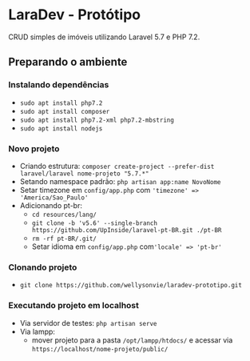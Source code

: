 # LaraDev - Protótipo

<p>CRUD simples de imóveis utilizando Laravel 5.7 e PHP 7.2.</p>

## Preparando o ambiente

### Instalando dependências
- `sudo apt install php7.2`
- `sudo apt install composer`
- `sudo apt install php7.2-xml php7.2-mbstring`
- `sudo apt install nodejs`

### Novo projeto
- Criando estrutura: `composer create-project --prefer-dist laravel/laravel nome-projeto "5.7.*"`
- Setando namespace padrão: `php artisan app:name NovoNome`
- Setar timezone em `config/app.php` com `'timezone' => 'America/Sao_Paulo'`
- Adicionando pt-br:
    - `cd resources/lang/`
    - `git clone -b 'v5.6' --single-branch https://github.com/UpInside/laravel-pt-BR.git ./pt-BR`
    - `rm -rf pt-BR/.git/`
    - Setar idioma em `config/app.php` com`'locale' => 'pt-br'`

### Clonando projeto
- `git clone https://github.com/wellysonvie/laradev-prototipo.git`

### Executando projeto em localhost
- Via servidor de testes: `php artisan serve`
- Via lampp:
    - mover projeto para a pasta `/opt/lampp/htdocs/` e acessar via `https://localhost/nome-projeto/public/`

